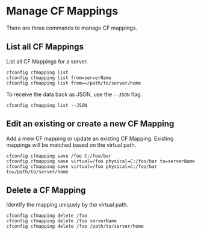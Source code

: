 # Manage CF Mappings

There are three commands to manage CF mappings.

## List all CF Mappings

List all CF Mappings for a server.

```
cfconfig cfmapping list
cfconfig cfmapping list from=serverName
cfconfig cfmapping list from==/path/to/server/home
```

To receive the data back as JSON, use the `--JSON` flag.

```
cfconfig cfmapping list --JSON
```

## Edit an existing or create a new CF Mapping

Add a mew CF mapping or update an existing CF Mapping.  Existing mappings will be matched based on the virtual path.

```
cfconfig cfmapping save /foo C:/foo/bar
cfconfig cfmapping save virtual=/foo physical=C:/foo/bar to=serverName
cfconfig cfmapping save virtual=/foo physical=C:/foo/bar to=/path/to/server/home
```

## Delete a CF Mapping

Identify the mapping uniquely by the virtual path.

```
cfconfig cfmapping delete /foo
cfconfig cfmapping delete /foo serverName
cfconfig cfmapping delete /foo /path/to/server/home
```
